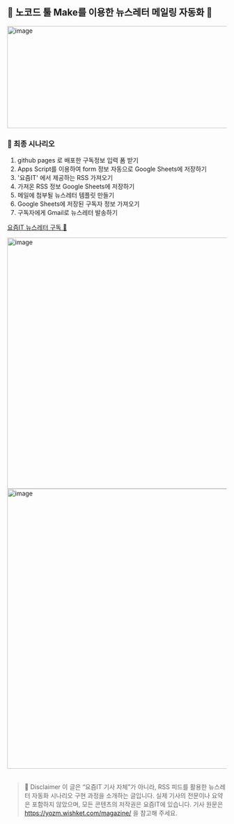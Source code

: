 ## 💌 노코드 툴 Make를 이용한 뉴스레터 메일링 자동화 💌


<img width="1389" height="234" alt="image" src="https://github.com/user-attachments/assets/ff053ec2-b4a8-497c-8333-a7ed73a29bd5" />


### 📕 최종 시나리오 
1. github pages 로 배포한 구독정보 입력 폼 받기
2. Apps Script를 이용하여 form 정보 자동으로 Google Sheets에 저장하기
3. '요즘IT' 에서 제공하는 RSS 가져오기
4. 가져온 RSS 정보 Google Sheets에 저장하기
5. 메일에 첨부될 뉴스레터 템플릿 만들기
6. Google Sheets에 저장된 구독자 정보 가져오기
7. 구독자에게 Gmail로 뉴스레터 발송하기

[요즘IT 뉴스레터 구독 💭 ](https://hxrinzx.github.io/NewsLetter-Automation/)

<img width="912" height="576" alt="image" src="https://github.com/user-attachments/assets/646acd5b-201b-4d14-bbb8-1ad34b22938c" />


<img width="1341" height="642" alt="image" src="https://github.com/user-attachments/assets/c3730151-ac84-4fdf-981f-0e5b408492bf" />

<br/>
<br/>

> 🚀 Disclaimer
> 이 글은 “요즘IT 기사 자체”가 아니라, RSS 피드를 활용한 뉴스레터 자동화 시나리오 구현 과정을 소개하는 글입니다.
> 실제 기사의 전문이나 요약은 포함하지 않았으며, 모든 콘텐츠의 저작권은 요즘IT에 있습니다.
> 기사 원문은 https://yozm.wishket.com/magazine/ 을 참고해 주세요.
